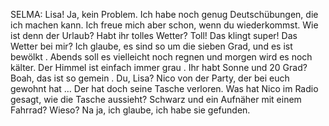 SELMA:
Lisa! Ja, kein Problem. Ich habe noch genug Deutschübungen, die ich machen kann. Ich freue mich aber schon, wenn du wiederkommst. Wie ist denn der Urlaub? Habt ihr tolles Wetter? Toll! Das klingt super! Das Wetter bei mir? Ich glaube, es sind so um die sieben Grad, und es ist bewölkt . Abends soll es vielleicht noch regnen und morgen wird es noch kälter. Der Himmel ist einfach immer grau . Ihr habt Sonne und 20 Grad? Boah, das ist so gemein .
Du, Lisa? Nico von der Party, der bei euch gewohnt hat … Der hat doch seine Tasche verloren. Was hat Nico im Radio gesagt, wie die Tasche aussieht? Schwarz und ein Aufnäher mit einem Fahrrad? Wieso? Na ja, ich glaube, ich habe sie gefunden.
